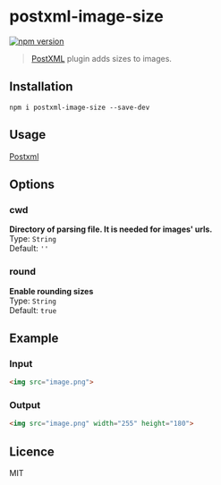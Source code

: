 # postxml-image-size
[![npm version][npm-image]][npm-url]

> [PostXML] plugin adds sizes to images.

## Installation
`npm i postxml-image-size --save-dev`

## Usage
[Postxml]

## Options
### cwd
**Directory of parsing file. It is needed for images' urls.** <br>
Type: `String`<br>
Default: `''`

### round
**Enable rounding sizes** <br>
Type: `String`<br>
Default: `true`

## Example

### Input
```html
<img src="image.png">
```

### Output
```html
<img src="image.png" width="255" height="180">
```

## Licence
MIT

[PostXML]: https://github.com/postxml/postxml

[npm-url]: https://www.npmjs.org/package/postxml-image-size
[npm-image]: http://img.shields.io/npm/v/postxml-image-size.svg?style=flat-square
